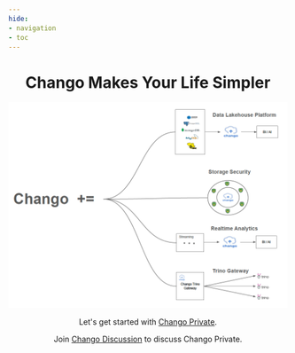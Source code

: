 ```yaml
---
hide:
- navigation
- toc
---
```


<h1 align="center">Chango Makes Your Life Simpler</h1>


<p align="center">
  <img width="800" src="./images/index/what-is-chango.png">
</p>


<div align="center">
    <p>
      Let's get started with <a href="./install/install-admin">Chango Private</a>.
    </p>
    <p>
      Join <a href="https://github.com/cloudcheflabs/chango-discussion/discussions">Chango Discussion</a> to discuss Chango Private.
    </p>
</div>


